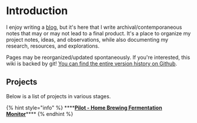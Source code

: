 # Introduction

I enjoy writing a [blog](https://thomascountz.com/), but it's here that I write archival/contemporaneous notes that may or may not lead to a final product. It's a place to organize my project notes, ideas, and observations, while also documenting my research, resources, and explorations.

Pages may be reorganized/updated spontaneously. If you're interested, this wiki is backed by git! [You can find the entire version history on Github](https://github.com/thomascountz/research).

## Projects

Below is a list of projects in various stages. 

{% hint style="info" %}
\*\*\*\*[**Pilot - Home Brewing Fermentation Monitor**](projects/pilot/)\*\*\*\*
{% endhint %}

